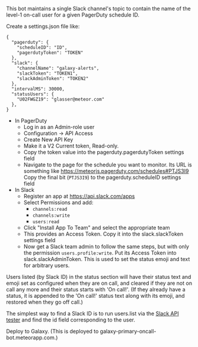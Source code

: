 This bot maintains a single Slack channel's topic to contain the name of the
level-1 on-call user for a given PagerDuty schedule ID.

Create a settings.json file like:

```
{
  "pagerduty": {
    "scheduleID": "ID",
    "pagerdutyToken": "TOKEN"
  },
  "slack": {
    "channelName": "galaxy-alerts",
    "slackToken": "TOKEN1",
    "slackAdminToken": "TOKEN2"
  },
  "intervalMS": 30000,
  "statusUsers": {
    "U02FWGZ19": "glasser@meteor.com"
  },
}
```

- In PagerDuty
  - Log in as an Admin-role user
  - Configuration -> API Access
  - Create New API Key
  - Make it a V2 Current token, Read-only.
  - Copy the token value into the pagerduty.pagerdutyToken settings field
  - Navigate to the page for the schedule you want to monitor. Its URL is
    something like https://meteorjs.pagerduty.com/schedules#PTJS3I9
    Copy the final bit (`PTJS3I9`) to the pagerduty.scheduleID settings field
- In Slack
  - Register an app at https://api.slack.com/apps
  - Select Permissions and add:
    - `channels:read`
    - `channels:write`
    - `users:read`
  - Click "Install App To Team" and select the appropriate team
  - This provides an Access Token. Copy it into the slack.slackToken settings field
  - Now get a Slack team admin to follow the same steps, but with only the
    permission `users.profile:write`. Put its Access Token into
    slack.slackAdminToken. This is used to set the status emoji and text for
    arbitrary users.

Users listed (by Slack ID) in the status section will have their status text and
emoji set as configured when they are on call, and cleared if they are not on
call any more and their status starts with 'On call!'.  (If they already have a
status, it is appended to the 'On call!' status text along with its emoji, and
restored when they go off call.)

The simplest way to find a Slack ID is to run users.list via
the [Slack API tester](https://api.slack.com/methods/users.list/test) and find
the id field corresponding to the user.

Deploy to Galaxy.  (This is deployed to galaxy-primary-oncall-bot.meteorapp.com.)
